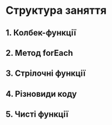 # Структура заняття

## 1. Колбек-функції

## 2. Метод forEach

## 3. Стрілочні функції

## 4. Різновиди коду

## 5. Чисті функції
